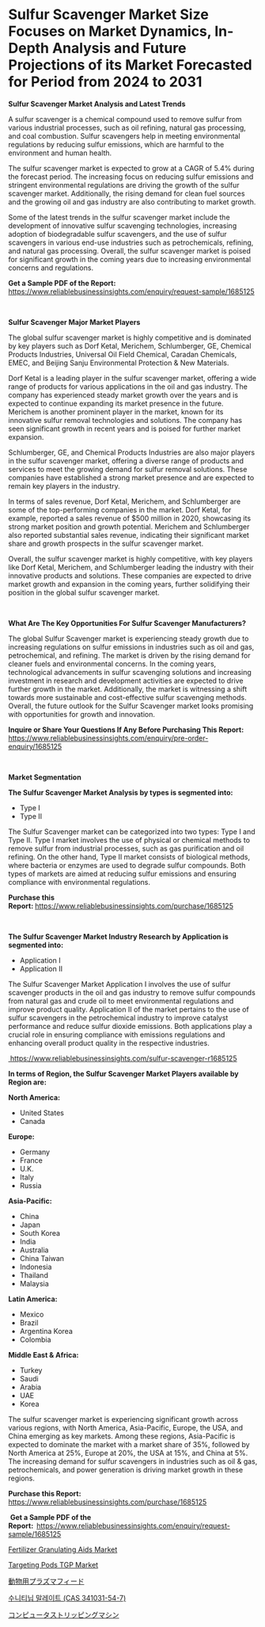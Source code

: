 <p><h1>Sulfur Scavenger Market Size Focuses on Market Dynamics, In-Depth Analysis and Future Projections of its Market Forecasted for Period from 2024 to 2031</h1></p><p><strong>Sulfur Scavenger Market Analysis and Latest Trends</strong></p>
<p><p>A sulfur scavenger is a chemical compound used to remove sulfur from various industrial processes, such as oil refining, natural gas processing, and coal combustion. Sulfur scavengers help in meeting environmental regulations by reducing sulfur emissions, which are harmful to the environment and human health.</p><p>The sulfur scavenger market is expected to grow at a CAGR of 5.4% during the forecast period. The increasing focus on reducing sulfur emissions and stringent environmental regulations are driving the growth of the sulfur scavenger market. Additionally, the rising demand for clean fuel sources and the growing oil and gas industry are also contributing to market growth.</p><p>Some of the latest trends in the sulfur scavenger market include the development of innovative sulfur scavenging technologies, increasing adoption of biodegradable sulfur scavengers, and the use of sulfur scavengers in various end-use industries such as petrochemicals, refining, and natural gas processing. Overall, the sulfur scavenger market is poised for significant growth in the coming years due to increasing environmental concerns and regulations.</p></p>
<p><strong>Get a Sample PDF of the Report:&nbsp;</strong> <a href="https://www.reliablebusinessinsights.com/enquiry/request-sample/1685125">https://www.reliablebusinessinsights.com/enquiry/request-sample/1685125</a></p>
<p>&nbsp;</p>
<p><strong>Sulfur Scavenger Major Market Players</strong></p>
<p><p>The global sulfur scavenger market is highly competitive and is dominated by key players such as Dorf Ketal, Merichem, Schlumberger, GE, Chemical Products Industries, Universal Oil Field Chemical, Caradan Chemicals, EMEC, and Beijing Sanju Environmental Protection & New Materials. </p><p>Dorf Ketal is a leading player in the sulfur scavenger market, offering a wide range of products for various applications in the oil and gas industry. The company has experienced steady market growth over the years and is expected to continue expanding its market presence in the future. Merichem is another prominent player in the market, known for its innovative sulfur removal technologies and solutions. The company has seen significant growth in recent years and is poised for further market expansion.</p><p>Schlumberger, GE, and Chemical Products Industries are also major players in the sulfur scavenger market, offering a diverse range of products and services to meet the growing demand for sulfur removal solutions. These companies have established a strong market presence and are expected to remain key players in the industry.</p><p>In terms of sales revenue, Dorf Ketal, Merichem, and Schlumberger are some of the top-performing companies in the market. Dorf Ketal, for example, reported a sales revenue of $500 million in 2020, showcasing its strong market position and growth potential. Merichem and Schlumberger also reported substantial sales revenue, indicating their significant market share and growth prospects in the sulfur scavenger market.</p><p>Overall, the sulfur scavenger market is highly competitive, with key players like Dorf Ketal, Merichem, and Schlumberger leading the industry with their innovative products and solutions. These companies are expected to drive market growth and expansion in the coming years, further solidifying their position in the global sulfur scavenger market.</p></p>
<p>&nbsp;</p>
<p><strong>What Are The Key Opportunities For Sulfur Scavenger Manufacturers?</strong></p>
<p><p>The global Sulfur Scavenger market is experiencing steady growth due to increasing regulations on sulfur emissions in industries such as oil and gas, petrochemical, and refining. The market is driven by the rising demand for cleaner fuels and environmental concerns. In the coming years, technological advancements in sulfur scavenging solutions and increasing investment in research and development activities are expected to drive further growth in the market. Additionally, the market is witnessing a shift towards more sustainable and cost-effective sulfur scavenging methods. Overall, the future outlook for the Sulfur Scavenger market looks promising with opportunities for growth and innovation.</p></p>
<p><strong>Inquire or Share Your Questions If Any Before Purchasing This Report:</strong> <a href="https://www.reliablebusinessinsights.com/enquiry/pre-order-enquiry/1685125">https://www.reliablebusinessinsights.com/enquiry/pre-order-enquiry/1685125</a></p>
<p>&nbsp;</p>
<p><strong>Market Segmentation</strong></p>
<p><strong>The Sulfur Scavenger Market Analysis by types is segmented into:</strong></p>
<p><ul><li>Type I</li><li>Type II</li></ul></p>
<p><p>The Sulfur Scavenger market can be categorized into two types: Type I and Type II. Type I market involves the use of physical or chemical methods to remove sulfur from industrial processes, such as gas purification and oil refining. On the other hand, Type II market consists of biological methods, where bacteria or enzymes are used to degrade sulfur compounds. Both types of markets are aimed at reducing sulfur emissions and ensuring compliance with environmental regulations.</p></p>
<p><strong>Purchase this Report:&nbsp;</strong><a href="https://www.reliablebusinessinsights.com/purchase/1685125">https://www.reliablebusinessinsights.com/purchase/1685125</a></p>
<p>&nbsp;</p>
<p><strong>The Sulfur Scavenger Market Industry Research by Application is segmented into:</strong></p>
<p><ul><li>Application I</li><li>Application II</li></ul></p>
<p><p>The Sulfur Scavenger Market Application I involves the use of sulfur scavenger products in the oil and gas industry to remove sulfur compounds from natural gas and crude oil to meet environmental regulations and improve product quality. Application II of the market pertains to the use of sulfur scavengers in the petrochemical industry to improve catalyst performance and reduce sulfur dioxide emissions. Both applications play a crucial role in ensuring compliance with emissions regulations and enhancing overall product quality in the respective industries.</p></p>
<p><a href="https://www.reliablebusinessinsights.com/sulfur-scavenger-r1685125">&nbsp;https://www.reliablebusinessinsights.com/sulfur-scavenger-r1685125</a></p>
<p><strong>In terms of Region, the Sulfur Scavenger Market Players available by Region are:</strong></p>
<p>
    <p> <strong> North America: </strong>
        <ul>
            <li>United States</li>
            <li>Canada</li>
        </ul>
        </p> 
    <p> <strong> Europe: </strong>
        <ul>
            <li>Germany</li>
            <li>France</li>
            <li>U.K.</li>
            <li>Italy</li>
            <li>Russia</li>
        </ul>
        </p> 
    <p> <strong> Asia-Pacific: </strong>
        <ul>
            <li>China</li>
            <li>Japan</li>
            <li>South Korea</li>
            <li>India</li>
            <li>Australia</li>
            <li>China Taiwan</li>
            <li>Indonesia</li>
            <li>Thailand</li>
            <li>Malaysia</li>
        </ul>
        </p> 
    <p> <strong> Latin America: </strong>
        <ul>
            <li>Mexico</li>
            <li>Brazil</li>
            <li>Argentina Korea</li>
            <li>Colombia</li>
        </ul>
        </p> 
    <p> <strong> Middle East & Africa: </strong>
        <ul>
            <li>Turkey</li>
            <li>Saudi</li>
            <li>Arabia</li>
            <li>UAE</li>
            <li>Korea</li>
        </ul>
    </p>
    </p>
<p><p>The sulfur scavenger market is experiencing significant growth across various regions, with North America, Asia-Pacific, Europe, the USA, and China emerging as key markets. Among these regions, Asia-Pacific is expected to dominate the market with a market share of 35%, followed by North America at 25%, Europe at 20%, the USA at 15%, and China at 5%. The increasing demand for sulfur scavengers in industries such as oil & gas, petrochemicals, and power generation is driving market growth in these regions.</p></p>
<p><strong>Purchase this Report: </strong><a href="https://www.reliablebusinessinsights.com/purchase/1685125">https://www.reliablebusinessinsights.com/purchase/1685125</a></p>
<p>&nbsp;<strong>Get a Sample PDF of the Report:&nbsp;&nbsp;</strong><a href="https://www.reliablebusinessinsights.com/enquiry/request-sample/1685125">https://www.reliablebusinessinsights.com/enquiry/request-sample/1685125</a></p>
<p><strong></strong></p>
<p><p><a href="https://github.com/LaceyZemlak1/Market-Research-Report-List-1/blob/main/fertilizer-granulating-aids-market.md">Fertilizer Granulating Aids Market</a></p><p><a href="https://issuu.com/reportprime-2/docs/targeting-pods-tgp-market-size-2030.pptx">Targeting Pods TGP Market</a></p><p><a href="https://github.com/deonnorth8/Market-Research-Report-List-1/blob/main/5681690111024.md">動物用プラズマフィード</a></p><p><a href="https://medium.com/@nettieboyle67/%EC%88%98%EB%8B%88%ED%8B%B0%EB%8B%99-%EB%A7%90%EB%A0%88%EC%9D%B4%ED%8A%B8-cas-341031-54-7-%EC%8B%9C%EC%9E%A5-%EC%A0%84%EB%A7%9D-%EC%82%B0%EC%97%85-%EA%B0%9C%EC%9A%94-%EB%B0%8F-%EC%98%88%EC%B8%A1-2024%EB%85%84%EB%B6%80%ED%84%B0-2031%EB%85%84%EA%B9%8C%EC%A7%80-9dbcde8e337f">수니티닙 말레이트 (CAS 341031-54-7)</a></p><p><a href="https://medium.com/@claudehintz/%E3%82%B3%E3%83%B3%E3%83%94%E3%83%A5%E3%83%BC%E3%82%BF%E3%83%BC%E5%89%A5%E9%9B%A2%E6%A9%9F%E5%B8%82%E5%A0%B4%E3%81%AE%E8%A6%8F%E6%A8%A1%E3%81%AF-%E3%82%B0%E3%83%AD%E3%83%BC%E3%83%90%E3%83%AB%E7%94%A3%E6%A5%AD%E3%81%AB%E3%81%8A%E3%81%91%E3%82%8B%E6%9C%80%E9%81%A9%E3%81%AA%E3%83%9E%E3%83%BC%E3%82%B1%E3%83%86%E3%82%A3%E3%83%B3%E3%82%B0%E3%83%81%E3%83%A3%E3%83%8D%E3%83%AB%E3%82%92%E6%98%8E%E3%82%89%E3%81%8B%E3%81%AB%E3%81%97%E3%81%BE%E3%81%99-ab3493b9af3f">コンピュータストリッピングマシン</a></p></p>